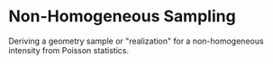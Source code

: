 # Non-Homogeneous Sampling

Deriving a geometry sample or "realization" for a non-homogeneous intensity from Poisson statistics.
